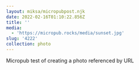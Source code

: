 ```yaml
---
layout: miksa/micropubpost.njk
date: 2022-02-16T01:10:22.856Z
title: ''
media:
  - 'https://micropub.rocks/media/sunset.jpg'
slug: '4222'
collection: photo
---
```

Micropub test of creating a photo referenced by URL

